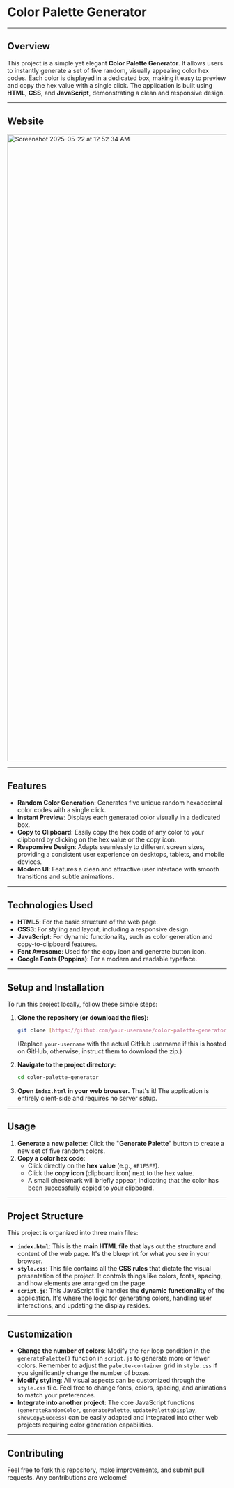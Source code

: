 # Color Palette Generator

---

## Overview

This project is a simple yet elegant **Color Palette Generator**. It allows users to instantly generate a set of five random, visually appealing color hex codes. Each color is displayed in a dedicated box, making it easy to preview and copy the hex value with a single click. The application is built using **HTML**, **CSS**, and **JavaScript**, demonstrating a clean and responsive design.

---

## Website

<img width="1440" alt="Screenshot 2025-05-22 at 12 52 34 AM" src="https://github.com/user-attachments/assets/59a7b91a-7fd6-4eda-b8ab-88afac17e118" />

---
## Features

* **Random Color Generation**: Generates five unique random hexadecimal color codes with a single click.
* **Instant Preview**: Displays each generated color visually in a dedicated box.
* **Copy to Clipboard**: Easily copy the hex code of any color to your clipboard by clicking on the hex value or the copy icon.
* **Responsive Design**: Adapts seamlessly to different screen sizes, providing a consistent user experience on desktops, tablets, and mobile devices.
* **Modern UI**: Features a clean and attractive user interface with smooth transitions and subtle animations.

---

## Technologies Used

* **HTML5**: For the basic structure of the web page.
* **CSS3**: For styling and layout, including a responsive design.
* **JavaScript**: For dynamic functionality, such as color generation and copy-to-clipboard features.
* **Font Awesome**: Used for the copy icon and generate button icon.
* **Google Fonts (Poppins)**: For a modern and readable typeface.

---

## Setup and Installation

To run this project locally, follow these simple steps:

1.  **Clone the repository (or download the files):**
    ```bash
    git clone [https://github.com/your-username/color-palette-generator.git](https://github.com/your-username/color-palette-generator.git)
    ```
    (Replace `your-username` with the actual GitHub username if this is hosted on GitHub, otherwise, instruct them to download the zip.)

2.  **Navigate to the project directory:**
    ```bash
    cd color-palette-generator
    ```

3.  **Open `index.html` in your web browser.** That's it! The application is entirely client-side and requires no server setup.

---

## Usage

1.  **Generate a new palette**: Click the "**Generate Palette**" button to create a new set of five random colors.
2.  **Copy a color hex code**:
    * Click directly on the **hex value** (e.g., `#E1F5FE`).
    * Click the **copy icon** (clipboard icon) next to the hex value.
    * A small checkmark will briefly appear, indicating that the color has been successfully copied to your clipboard.

---

## Project Structure

This project is organized into three main files:

* **`index.html`**: This is the **main HTML file** that lays out the structure and content of the web page. It's the blueprint for what you see in your browser.
* **`style.css`**: This file contains all the **CSS rules** that dictate the visual presentation of the project. It controls things like colors, fonts, spacing, and how elements are arranged on the page.
* **`script.js`**: This JavaScript file handles the **dynamic functionality** of the application. It's where the logic for generating colors, handling user interactions, and updating the display resides.

---

## Customization

* **Change the number of colors**: Modify the `for` loop condition in the `generatePalette()` function in `script.js` to generate more or fewer colors. Remember to adjust the `palette-container` grid in `style.css` if you significantly change the number of boxes.
* **Modify styling**: All visual aspects can be customized through the `style.css` file. Feel free to change fonts, colors, spacing, and animations to match your preferences.
* **Integrate into another project**: The core JavaScript functions (`generateRandomColor`, `generatePalette`, `updatePaletteDisplay`, `showCopySuccess`) can be easily adapted and integrated into other web projects requiring color generation capabilities.

---

## Contributing

Feel free to fork this repository, make improvements, and submit pull requests. Any contributions are welcome!
